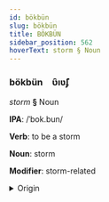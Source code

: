 ```yaml
---
id: bökbün
slug: bökbün
title: BÖKBÜN
sidebar_position: 562
hoverText: storm § Noun
---
```


### bökbün&emsp;<span kind="abugida">ʋ̑ıʋ̃ʄ</span>

*storm* **§** Noun

**IPA**: /ˈbok.bun/

**Verb**: to be a storm

**Noun**: storm

**Modifier**: storm-related

<details>
    <summary>Origin</summary>
    Korean 폭풍 pokpung [pʰo̞k̚pʰuŋ]<br/>
    <em>Koreic Language Family</em>
</details>